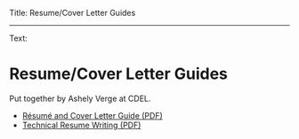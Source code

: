 Title: Resume/Cover Letter Guides

----

Text:

# Resume/Cover Letter Guides

Put together by Ashely Verge at CDEL.

* [Résumé and Cover Letter Guide (PDF)](/assets/documents/Resume_Cover_Letter_Guide_Fall_2013.pdf)
* [Technical Resume Writing (PDF)](/assets/documents/Technical_Resume_Writing.pdf)
